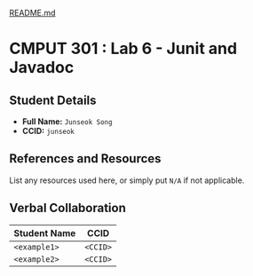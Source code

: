 [README.md](https://github.com/user-attachments/files/22980539/README.md)
# CMPUT 301 : Lab 6 - Junit and Javadoc

## Student Details

- **Full Name:** `Junseok Song`
- **CCID:** `junseok`

## References and Resources

List any resources used here, or simply put `N/A` if not applicable.

## Verbal Collaboration

| Student Name | CCID     |
| ------------ | -------- |
| `<example1>` | `<CCID>` |
| `<example2>` | `<CCID>` |
